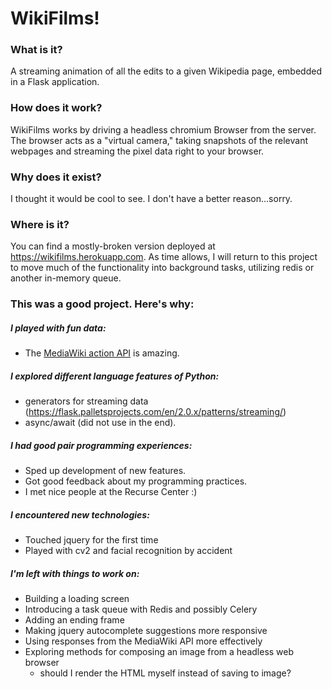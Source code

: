 # WikiFilms! 


### What is it?
A streaming animation of all the edits to a given Wikipedia page, embedded in a Flask application.

### How does it work?
WikiFilms works by driving a headless chromium Browser from the server. The browser acts as a "virtual camera," taking snapshots of the relevant webpages and streaming the pixel data right to your browser.

### Why does it exist?
I thought it would be cool to see. I don't have a better reason...sorry.

### Where is it?
You can find a mostly-broken version deployed at https://wikifilms.herokuapp.com. As time allows, I will return to this project to move much of the functionality into background tasks, utilizing redis or another in-memory queue.


### This was a good project. Here's why:

##### I played with fun data:
  - The [MediaWiki action API](https://www.mediawiki.org/wiki/API:Main_page) is amazing. 

##### I explored different language features of Python:
  - generators for streaming data (https://flask.palletsprojects.com/en/2.0.x/patterns/streaming/)
  - async/await (did not use in the end).

##### I had good pair programming experiences:
  - Sped up development of new features.
  - Got good feedback about my programming practices.
  - I met nice people at the Recurse Center :)

##### I encountered new technologies:
  - Touched jquery for the first time
  - Played with cv2 and facial recognition by accident

##### I'm left with things to work on:
  - Building a loading screen
  - Introducing a task queue with Redis and possibly Celery 
  - Adding an ending frame 
  - Making jquery autocomplete suggestions more responsive 
  - Using responses from the MediaWiki API more effectively 
  - Exploring methods for composing an image from a headless web browser 
    - should I render the HTML myself instead of saving to image?
